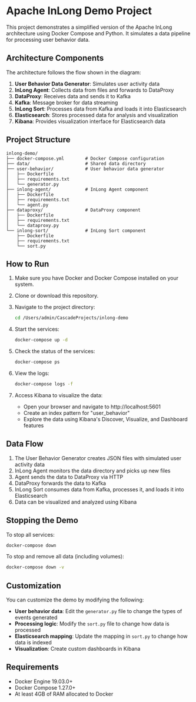 # Apache InLong Demo Project

This project demonstrates a simplified version of the Apache InLong architecture using Docker Compose and Python. It simulates a data pipeline for processing user behavior data.

## Architecture Components

The architecture follows the flow shown in the diagram:

1. **User Behavior Data Generator**: Simulates user activity data
2. **InLong Agent**: Collects data from files and forwards to DataProxy
3. **DataProxy**: Receives data and sends it to Kafka
4. **Kafka**: Message broker for data streaming
5. **InLong Sort**: Processes data from Kafka and loads it into Elasticsearch
6. **Elasticsearch**: Stores processed data for analysis and visualization
7. **Kibana**: Provides visualization interface for Elasticsearch data

## Project Structure

```
inlong-demo/
├── docker-compose.yml        # Docker Compose configuration
├── data/                     # Shared data directory
├── user-behavior/            # User behavior data generator
│   ├── Dockerfile
│   ├── requirements.txt
│   └── generator.py
├── inlong-agent/             # InLong Agent component
│   ├── Dockerfile
│   ├── requirements.txt
│   └── agent.py
├── dataproxy/                # DataProxy component
│   ├── Dockerfile
│   ├── requirements.txt
│   └── dataproxy.py
└── inlong-sort/              # InLong Sort component
    ├── Dockerfile
    ├── requirements.txt
    └── sort.py
```

## How to Run

1. Make sure you have Docker and Docker Compose installed on your system.

2. Clone or download this repository.

3. Navigate to the project directory:
   ```bash
   cd /Users/admin/CascadeProjects/inlong-demo
   ```

4. Start the services:
   ```bash
   docker-compose up -d
   ```

5. Check the status of the services:
   ```bash
   docker-compose ps
   ```

6. View the logs:
   ```bash
   docker-compose logs -f
   ```

7. Access Kibana to visualize the data:
   - Open your browser and navigate to http://localhost:5601
   - Create an index pattern for "user_behavior"
   - Explore the data using Kibana's Discover, Visualize, and Dashboard features

## Data Flow

1. The User Behavior Generator creates JSON files with simulated user activity data
2. InLong Agent monitors the data directory and picks up new files
3. Agent sends the data to DataProxy via HTTP
4. DataProxy forwards the data to Kafka
5. InLong Sort consumes data from Kafka, processes it, and loads it into Elasticsearch
6. Data can be visualized and analyzed using Kibana

## Stopping the Demo

To stop all services:
```bash
docker-compose down
```

To stop and remove all data (including volumes):
```bash
docker-compose down -v
```

## Customization

You can customize the demo by modifying the following:

- **User behavior data**: Edit the `generator.py` file to change the types of events generated
- **Processing logic**: Modify the `sort.py` file to change how data is processed
- **Elasticsearch mapping**: Update the mapping in `sort.py` to change how data is indexed
- **Visualization**: Create custom dashboards in Kibana

## Requirements

- Docker Engine 19.03.0+
- Docker Compose 1.27.0+
- At least 4GB of RAM allocated to Docker
